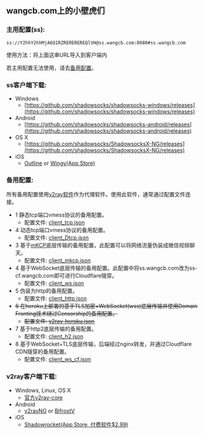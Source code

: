 ## wangcb.com上的小壁虎们

### 主用配置(ss):

```
ss://Y2hhY2hhMjA6Q1RZREREREREQlVH@ss.wangcb.com:8080#ss.wangcb.com
```

使用方法：将上面这串URL导入到客户端内

若主用配置无法使用，请去[备用配置](#%E5%A4%87%E7%94%A8%E9%85%8D%E7%BD%AE)。

### ss客户端下载:

- Windows
  - [https://github.com/shadowsocks/shadowsocks-windows/releases](https://github.com/shadowsocks/shadowsocks-windows/releases)
- Android
  - [https://github.com/shadowsocks/shadowsocks-android/releases](https://github.com/shadowsocks/shadowsocks-android/releases)
- OS X
  - [https://github.com/shadowsocks/ShadowsocksX-NG/releases](https://github.com/shadowsocks/ShadowsocksX-NG/releases)
- iOS
  - [Outline](https://itunes.apple.com/app/outline-app/id1356177741) or [Wingy(App Store)](https://itunes.apple.com/us/app/wingy-http-s-socks5-proxy-utility/id1178584911)

### 备用配置:

所有备用配置使用[v2ray软件](https://www.v2ray.com/)作为代理软件。使用此软件，通常通过配置文件连接。

- 1 静态tcp端口vmess协议的备用配置。
  - 配置文件: [client_tcp.json](./client_tcp.json)
- 4 动态tcp端口vmess协议的备用配置。
  - 配置文件: [client_Dtcp.json](./client_Dtcp.json)
- 3 基于[mKCP](https://www.v2ray.com/chapter_02/transport/mkcp.html)底层传输的备用配置，此配置可以将网络流量伪装成微信视频聊天。
  - 配置文件: [client_mkcp.json](./client_mkcp.json)
- 4 基于WebSocket底层传输的备用配置。此配置中将ss.wangcb.com改为ss-cf.wangcb.com即可进行Cloudflare隧穿。
  - 配置文件: [client_ws.json](./client_ws.json)
- 5 伪装为http的备用配置。
  - 配置文件: [client_http.json](./client_http.json)
- ~~6 在heroku上部署的基于TLS加密+WebSocket(wss)底层传输并使用Domain Fronting技术绕过Censorship的备用配置。~~
  - ~~配置文件: [v2ray-heroku.json](./v2ray-heroku.json)~~
- 7 基于http2底层传输的备用配置。
  - 配置文件: [client_h2.json](./client_h2.json)
- 8 基于WebSocket+TLS底层传输，后端经过nginx转发，并通过Cloudflare CDN隧穿的备用配置。
  - 配置文件: [client_ws_cf.json](./client_ws_cf.json)

### v2ray客户端下载:

- Windows, Linux, OS X
  - [官方v2ray-core](https://github.com/v2ray/v2ray-core/releases)
- Android
  - [v2rayNG](https://github.com/2dust/v2rayNG/releases) or [BifrostV](https://play.google.com/store/apps/details?id=com.github.dawndiy.bifrostv)
- iOS
  - [Shadowrocket(App Store, 付费软件$2.99)](https://itunes.apple.com/us/app/shadowrocket/id932747118?mt=8)
